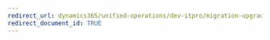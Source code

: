 ```yaml
---
redirect_url: dynamics365/unified-operations/dev-itpro/migration-upgrade/deprecated-features
redirect_document_id: TRUE 
--- 
```

